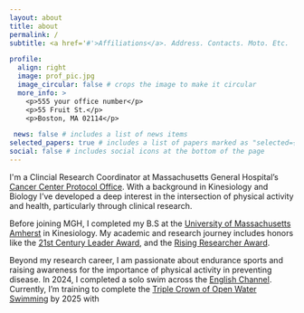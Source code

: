 ```yaml
---
layout: about
title: about
permalink: /
subtitle: <a href='#'>Affiliations</a>. Address. Contacts. Moto. Etc.

profile:
  align: right
  image: prof_pic.jpg
  image_circular: false # crops the image to make it circular
  more_info: >
    <p>555 your office number</p>
    <p>55 Fruit St.</p>
    <p>Boston, MA 02114</p>

 news: false # includes a list of news items
selected_papers: true # includes a list of papers marked as "selected={true}"
social: false # includes social icons at the bottom of the page
---
```


I'm a Clincial Research Coordinator at Massachusetts General Hospital’s [Cancer Center Protocol Office](https://www.massgeneral.org/cancer-center/clinical-trials-and-research). With a background in Kinesiology and Biology I’ve developed a deep interest in the intersection of physical activity and health, particularly through clinical research.

Before joining MGH, I completed my B.S at the [University of Massachusetts Amherst](https://www.umass.edu/) in Kinesiology. My academic and research journey includes honors like the [21st Century Leader Award](https://www.umass.edu/news/article/10-umass-amherst-undergraduates-be-honored-21st-century-leaders-commencement-2024), and the [Rising Researcher Award](https://www.umass.edu/gateway/research/stories/rising-researchers/health-effects-smoking). 

Beyond my research career, I am passionate about endurance sports and raising awareness for the importance of physical activity in preventing disease. In 2024, I completed a solo swim across the [English Channel](https://www.umass.edu/public-health-sciences/news/sean-bannon-swims-english-channel). Currently, I’m training to complete the [Triple Crown of Open Water Swimming](https://longswims.com/challenges/triple-crown/) by 2025 with 
